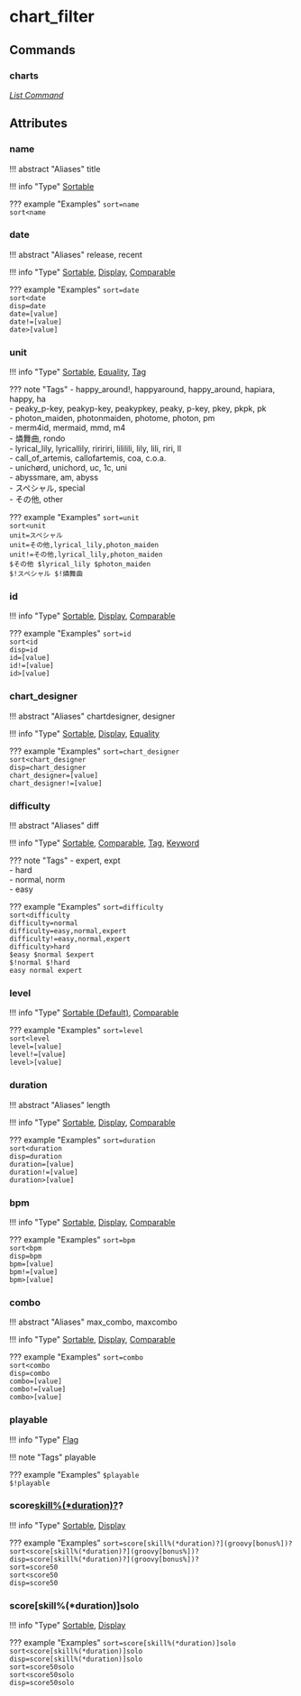 <!-- Generated Document: Do not edit -->

# chart_filter

## Commands

### charts

*[List Command](/commands/general-usage/#list-commands)*

## Attributes

### name

!!! abstract "Aliases"
    title

!!! info "Type"
    [Sortable](/commands/general-usage/#sortable)

??? example "Examples"
    `sort=name`  
    `sort<name`

### date

!!! abstract "Aliases"
    release, recent

!!! info "Type"
    [Sortable](/commands/general-usage/#sortable), [Display](/commands/general-usage/#display), [Comparable](/commands/general-usage/#comparable)

??? example "Examples"
    `sort=date`  
    `sort<date`  
    `disp=date`  
    `date=[value]`  
    `date!=[value]`  
    `date>[value]`

### unit

!!! info "Type"
    [Sortable](/commands/general-usage/#sortable), [Equality](/commands/general-usage/#equality), [Tag](/commands/general-usage/#tag)

??? note "Tags"
     - happy_around!, happyaround, happy_around, hapiara, happy, ha  
     - peaky_p-key, peakyp-key, peakypkey, peaky, p-key, pkey, pkpk, pk  
     - photon_maiden, photonmaiden, photome, photon, pm  
     - merm4id, mermaid, mmd, m4  
     - 燐舞曲, rondo  
     - lyrical_lily, lyricallily, riririri, lililili, lily, lili, riri, ll  
     - call_of_artemis, callofartemis, coa, c.o.a.  
     - unichørd, unichord, uc, 1c, uni  
     - abyssmare, am, abyss  
     - スペシャル, special  
     - その他, other

??? example "Examples"
    `sort=unit`  
    `sort<unit`  
    `unit=スペシャル`  
    `unit=その他,lyrical_lily,photon_maiden`  
    `unit!=その他,lyrical_lily,photon_maiden`  
    `$その他 $lyrical_lily $photon_maiden`  
    `$!スペシャル $!燐舞曲`

### id

!!! info "Type"
    [Sortable](/commands/general-usage/#sortable), [Display](/commands/general-usage/#display), [Comparable](/commands/general-usage/#comparable)

??? example "Examples"
    `sort=id`  
    `sort<id`  
    `disp=id`  
    `id=[value]`  
    `id!=[value]`  
    `id>[value]`

### chart_designer

!!! abstract "Aliases"
    chartdesigner, designer

!!! info "Type"
    [Sortable](/commands/general-usage/#sortable), [Display](/commands/general-usage/#display), [Equality](/commands/general-usage/#equality)

??? example "Examples"
    `sort=chart_designer`  
    `sort<chart_designer`  
    `disp=chart_designer`  
    `chart_designer=[value]`  
    `chart_designer!=[value]`

### difficulty

!!! abstract "Aliases"
    diff

!!! info "Type"
    [Sortable](/commands/general-usage/#sortable), [Comparable](/commands/general-usage/#comparable), [Tag](/commands/general-usage/#tag), [Keyword](/commands/general-usage/#keyword)

??? note "Tags"
     - expert, expt  
     - hard  
     - normal, norm  
     - easy

??? example "Examples"
    `sort=difficulty`  
    `sort<difficulty`  
    `difficulty=normal`  
    `difficulty=easy,normal,expert`  
    `difficulty!=easy,normal,expert`  
    `difficulty>hard`  
    `$easy $normal $expert`  
    `$!normal $!hard`  
    `easy normal expert`

### level

!!! info "Type"
    [Sortable (Default)](/commands/general-usage/#sortable), [Comparable](/commands/general-usage/#comparable)

??? example "Examples"
    `sort=level`  
    `sort<level`  
    `level=[value]`  
    `level!=[value]`  
    `level>[value]`

### duration

!!! abstract "Aliases"
    length

!!! info "Type"
    [Sortable](/commands/general-usage/#sortable), [Display](/commands/general-usage/#display), [Comparable](/commands/general-usage/#comparable)

??? example "Examples"
    `sort=duration`  
    `sort<duration`  
    `disp=duration`  
    `duration=[value]`  
    `duration!=[value]`  
    `duration>[value]`

### bpm

!!! info "Type"
    [Sortable](/commands/general-usage/#sortable), [Display](/commands/general-usage/#display), [Comparable](/commands/general-usage/#comparable)

??? example "Examples"
    `sort=bpm`  
    `sort<bpm`  
    `disp=bpm`  
    `bpm=[value]`  
    `bpm!=[value]`  
    `bpm>[value]`

### combo

!!! abstract "Aliases"
    max_combo, maxcombo

!!! info "Type"
    [Sortable](/commands/general-usage/#sortable), [Display](/commands/general-usage/#display), [Comparable](/commands/general-usage/#comparable)

??? example "Examples"
    `sort=combo`  
    `sort<combo`  
    `disp=combo`  
    `combo=[value]`  
    `combo!=[value]`  
    `combo>[value]`

### playable

!!! info "Type"
    [Flag](/commands/general-usage/#flag)

!!! note "Tags"
    playable

??? example "Examples"
    `$playable`  
    `$!playable`

### score[skill%(*duration)?](groovy[bonus%])?

!!! info "Type"
    [Sortable](/commands/general-usage/#sortable), [Display](/commands/general-usage/#display)

??? example "Examples"
    `sort=score[skill%(*duration)?](groovy[bonus%])?`  
    `sort<score[skill%(*duration)?](groovy[bonus%])?`  
    `disp=score[skill%(*duration)?](groovy[bonus%])?`  
    `sort=score50`  
    `sort<score50`  
    `disp=score50`

### score[skill%(*duration)]solo

!!! info "Type"
    [Sortable](/commands/general-usage/#sortable), [Display](/commands/general-usage/#display)

??? example "Examples"
    `sort=score[skill%(*duration)]solo`  
    `sort<score[skill%(*duration)]solo`  
    `disp=score[skill%(*duration)]solo`  
    `sort=score50solo`  
    `sort<score50solo`  
    `disp=score50solo`
